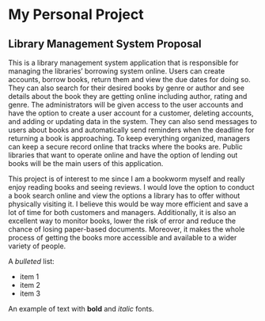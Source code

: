 # My Personal Project

## Library Management System Proposal 
This is a library management system application that is responsible for managing the libraries’ borrowing system online.
Users can create accounts, borrow books, return them and view the due dates for doing so. They can also search for their 
desired books by genre or author and see details about the book they are getting online including author, rating and genre.
The administrators will be given access to the user accounts and have the option to create a user account for a customer, 
deleting accounts, and adding or updating data in the system. They can also send messages to users about books and automatically
send reminders when the deadline for returning a book is approaching. To keep everything organized, managers can keep a secure
record online that tracks where the books are. Public libraries that want to operate online and have the option of lending out 
books will be the main users of this application.

This project is of interest to me since I am a bookworm myself and really enjoy reading books and seeing reviews. I would 
love the option to conduct a book search online and view the options a library has to offer without physically visiting it. 
I believe this would be way more efficient and save a lot of time for both customers and managers.  Additionally, it is 
also an excellent way to monitor books, lower the risk of error and reduce the chance of losing paper-based documents. 
Moreover, it makes the whole process of getting the books more accessible and available to a wider variety of people.


A *bulleted* list:
- item 1
- item 2
- item 3

An example of text with **bold** and *italic* fonts.  
